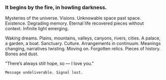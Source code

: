 ### It begins by the fire, in howling darkness.

Mysteries of the universe. Visions. Unknowable space past space. Existence. Degrading memory. Eternal life recovered pieces without context. Infinite light emerging. 

Waking dreams. Plains, mountains, valleys, canyons, rivers, cities. A palace, a garden, a boat. Sanctuary. Culture. Arrangements in continuum. Meanings changing, narratives twisting. Moving on. Forgotten relics. Pieces of history. Bones and dust. 

"There’s always still hope, so — I love you."

`Message undeliverable. Signal lost.`


